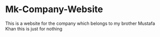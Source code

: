 # Mk-Company-Website
This is a website for the company which belongs to my brother Mustafa Khan
this is just for nothing